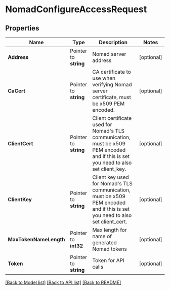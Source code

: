 # NomadConfigureAccessRequest


## Properties

Name | Type | Description | Notes
------------ | ------------- | ------------- | -------------
**Address** | Pointer to **string** | Nomad server address | [optional] 
**CaCert** | Pointer to **string** | CA certificate to use when verifying Nomad server certificate, must be x509 PEM encoded. | [optional] 
**ClientCert** | Pointer to **string** | Client certificate used for Nomad&#x27;s TLS communication, must be x509 PEM encoded and if this is set you need to also set client_key. | [optional] 
**ClientKey** | Pointer to **string** | Client key used for Nomad&#x27;s TLS communication, must be x509 PEM encoded and if this is set you need to also set client_cert. | [optional] 
**MaxTokenNameLength** | Pointer to **int32** | Max length for name of generated Nomad tokens | [optional] 
**Token** | Pointer to **string** | Token for API calls | [optional] 





[[Back to Model list]](../README.md#documentation-for-models) [[Back to API list]](../README.md#documentation-for-api-endpoints) [[Back to README]](../README.md)


